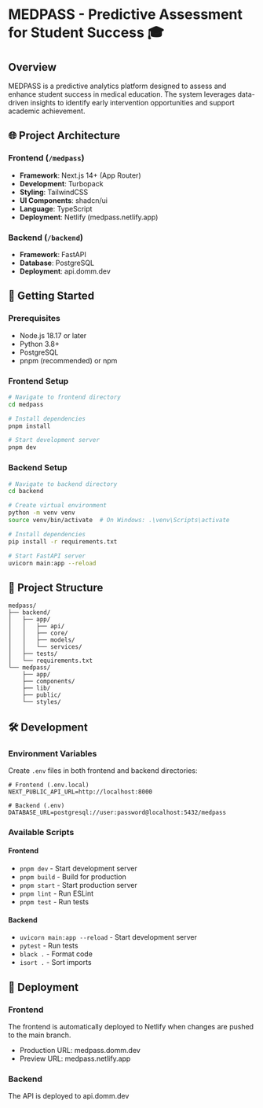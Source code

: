 # MEDPASS - Predictive Assessment for Student Success 🎓

## Overview
MEDPASS is a predictive analytics platform designed to assess and enhance student success in medical education. The system leverages data-driven insights to identify early intervention opportunities and support academic achievement.

## 🌐 Project Architecture

### Frontend (`/medpass`)
- **Framework**: Next.js 14+ (App Router)
- **Development**: Turbopack
- **Styling**: TailwindCSS
- **UI Components**: shadcn/ui
- **Language**: TypeScript
- **Deployment**: Netlify (medpass.netlify.app)

### Backend (`/backend`)
- **Framework**: FastAPI
- **Database**: PostgreSQL
- **Deployment**: api.domm.dev

## 🚀 Getting Started

### Prerequisites
- Node.js 18.17 or later
- Python 3.8+
- PostgreSQL
- pnpm (recommended) or npm

### Frontend Setup
```bash
# Navigate to frontend directory
cd medpass

# Install dependencies
pnpm install

# Start development server
pnpm dev
```

### Backend Setup
```bash
# Navigate to backend directory
cd backend

# Create virtual environment
python -m venv venv
source venv/bin/activate  # On Windows: .\venv\Scripts\activate

# Install dependencies
pip install -r requirements.txt

# Start FastAPI server
uvicorn main:app --reload
```

## 📁 Project Structure

```
medpass/
├── backend/
│   ├── app/
│   │   ├── api/
│   │   ├── core/
│   │   ├── models/
│   │   └── services/
│   ├── tests/
│   └── requirements.txt
└── medpass/
    ├── app/
    ├── components/
    ├── lib/
    ├── public/
    └── styles/
```

## 🛠️ Development

### Environment Variables
Create `.env` files in both frontend and backend directories:

```env
# Frontend (.env.local)
NEXT_PUBLIC_API_URL=http://localhost:8000

# Backend (.env)
DATABASE_URL=postgresql://user:password@localhost:5432/medpass
```

### Available Scripts

#### Frontend
- `pnpm dev` - Start development server
- `pnpm build` - Build for production
- `pnpm start` - Start production server
- `pnpm lint` - Run ESLint
- `pnpm test` - Run tests

#### Backend
- `uvicorn main:app --reload` - Start development server
- `pytest` - Run tests
- `black .` - Format code
- `isort .` - Sort imports

## 🚀 Deployment

### Frontend
The frontend is automatically deployed to Netlify when changes are pushed to the main branch.
- Production URL: medpass.domm.dev
- Preview URL: medpass.netlify.app

### Backend
The API is deployed to api.domm.dev
